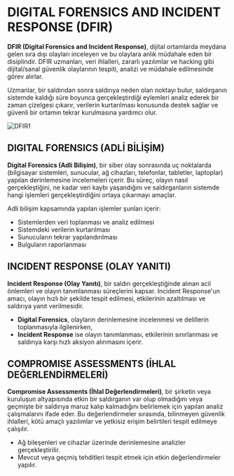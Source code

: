 




# DIGITAL FORENSICS AND INCIDENT RESPONSE (DFIR)

**DFIR (Digital Forensics and Incident Response)**, dijital ortamlarda meydana gelen sıra dışı olayları inceleyen ve bu olaylara anlık müdahale eden bir disiplindir. DFIR uzmanları, veri ihlalleri, zararlı yazılımlar ve hacking gibi dijital/sanal güvenlik olaylarının tespiti, analizi ve müdahale edilmesinde görev alırlar. 

Uzmanlar, bir saldırıdan sonra saldırıya neden olan noktayı bulur, saldırganın sistemde kaldığı süre boyunca gerçekleştirdiği eylemleri analiz ederek bir zaman çizelgesi çıkarır, verilerin kurtarılması konusunda destek sağlar ve güvenli bir ortamın tekrar kurulmasına yardımcı olur.

![DFIR1](https://github.com/user-attachments/assets/caf268cd-07c2-4f68-b726-6988253569a0)


## DIGITAL FORENSICS (ADLİ BİLİŞİM)

**Digital Forensics (Adli Bilişim)**, bir siber olay sonrasında uç noktalarda (bilgisayar sistemleri, sunucular, ağ cihazları, telefonlar, tabletler, laptoplar) yapılan derinlemesine incelemeleri içerir. Bu süreç, olayın nasıl gerçekleştiğini, ne kadar veri kaybı yaşandığını ve saldırganların sistemde hangi işlemleri gerçekleştirdiğini ortaya çıkarmayı amaçlar.

Adli bilişim kapsamında yapılan işlemler şunları içerir:
- Sistemlerden veri toplanması ve analiz edilmesi
- Sistemdeki verilerin kurtarılması
- Sunucuların tekrar yapılandırılması
- Bulguların raporlanması

## INCIDENT RESPONSE (OLAY YANITI)

**Incident Response (Olay Yanıtı)**, bir saldırı gerçekleştiğinde alınan acil önlemleri ve olayın tanımlanması süreçlerini kapsar. Incident Response'un amacı, olayın hızlı bir şekilde tespit edilmesi, etkilerinin azaltılması ve saldırıya yanıt verilmesidir.

- **Digital Forensics**, olayların derinlemesine incelenmesi ve delillerin toplanmasıyla ilgilenirken, 
- **Incident Response** ise olayın tanımlanması, etkilerinin sınırlanması ve saldırıya karşı hızlı aksiyon alınmasını içerir.

## COMPROMISE ASSESSMENTS (İHLAL DEĞERLENDİRMELERİ)

**Compromise Assessments (İhlal Değerlendirmeleri)**, bir şirketin veya kuruluşun altyapısında etkin bir saldırganın var olup olmadığını veya geçmişte bir saldırıya maruz kalıp kalmadığını belirlemek için yapılan analiz çalışmalarını ifade eder. Bu değerlendirmeler sırasında, bilinmeyen güvenlik ihlalleri, kötü amaçlı yazılımlar ve yetkisiz erişim belirtileri tespit edilmeye çalışılır.

- Ağ bileşenleri ve cihazlar üzerinde derinlemesine analizler gerçekleştirilir.
- Mevcut veya geçmiş tehditleri tespit etmek için etkin değerlendirmeler yapılır.
